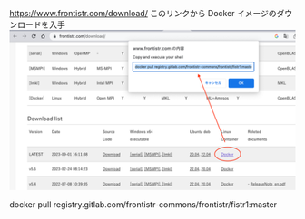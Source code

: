https://www.frontistr.com/download/
このリンクから Docker イメージのダウンロードを入手
![](assets/Pasted%20image%2020230920215420.png)

docker pull registry.gitlab.com/frontistr-commons/frontistr/fistr1:master
